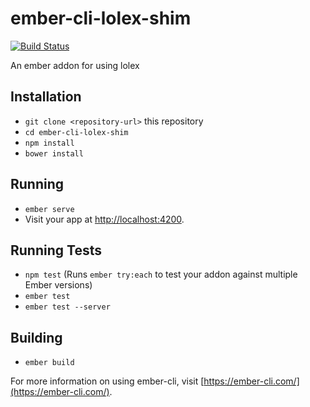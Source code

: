 # ember-cli-lolex-shim

[![Build Status](https://travis-ci.org/pfmmfp/ember-cli-lolex.svg?branch=master)](https://travis-ci.org/pfmmfp/ember-cli-lolex)

An ember addon for using lolex

## Installation

* `git clone <repository-url>` this repository
* `cd ember-cli-lolex-shim`
* `npm install`
* `bower install`

## Running

* `ember serve`
* Visit your app at [http://localhost:4200](http://localhost:4200).

## Running Tests

* `npm test` (Runs `ember try:each` to test your addon against multiple Ember versions)
* `ember test`
* `ember test --server`

## Building

* `ember build`

For more information on using ember-cli, visit [https://ember-cli.com/](https://ember-cli.com/).

